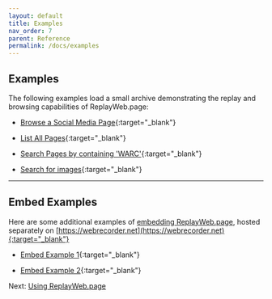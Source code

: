 ```yaml
---
layout: default
title: Examples
nav_order: 7
parent: Reference
permalink: /docs/examples
---
```


## Examples

The following examples load a small archive demonstrating the replay and browsing capabilities of ReplayWeb.page:

- [Browse a Social Media Page](../?source=../examples/netpreserve-twitter.warc#view=replay&url=https://twitter.com/netpreserve){:target="_blank"}

- [List All Pages](../?source=../examples/netpreserve-twitter.warc#view=pages){:target="_blank"}

- [Search Pages by containing 'WARC'](../?source=../examples/netpreserve-twitter.warc#view=pages&query=WARC){:target="_blank"}

- [Search for images](../?source=../examples/netpreserve-twitter.warc#view=resources&currMime=image%2F){:target="_blank"}

<hr>

## Embed Examples

Here are some additional examples of [embedding ReplayWeb.page](./embedding), hosted separately on [https://webrecorder.net](https://webrecorder.net){:target="_blank"}

- [Embed Example 1](https://webrecorder.net/embed-demo-1.html){:target="_blank"}

- [Embed Example 2](https://webrecorder.net/embed-demo-2.html){:target="_blank"}


Next: [Using ReplayWeb.page](./)

